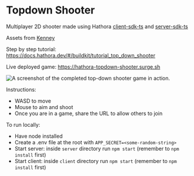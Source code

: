 # Topdown Shooter

Multiplayer 2D shooter made using Hathora [client-sdk-ts](https://github.com/hathora/client-sdk-ts) and [server-sdk-ts](https://github.com/hathora/server-sdk-ts)

Assets from [Kenney](https://kenney.nl/assets/topdown-shooter)

Step by step tutorial: https://docs.hathora.dev/#/buildkit/tutorial_top_down_shooter

Live deployed game: https://hathora-topdown-shooter.surge.sh

![A screenshot of the completed top-down shooter game in action.](https://user-images.githubusercontent.com/5400947/192792673-3c6c5496-3c52-4d0d-87d6-b04f5ef59ea9.png)

Instructions:
  - WASD to move
  - Mouse to aim and shoot
  - Once you are in a game, share the URL to allow others to join

To run locally:

- Have node installed
- Create a .env file at the root with `APP_SECRET=<some-random-string>`
- Start server: inside `server` directory run `npm start` (remember to `npm install` first)
- Start client: inside `client` directory run `npm start` (remember to `npm install` first)
